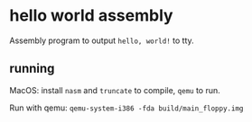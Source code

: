 
# hello world assembly

Assembly program to output `hello, world!` to tty.

## running

MacOS: install `nasm` and `truncate` to compile, `qemu` to run.

Run with qemu:
`qemu-system-i386 -fda build/main_floppy.img`
